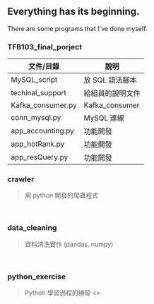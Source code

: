 ## Everything has its beginning.

There are some programs that I've done myself.
<br>
### TFB103_final_porject
|文件/目錄|說明|
|  ----  | ----  |
|MySQL_script|放 SQL 語法腳本|
|techinal_support|給組員的說明文件|
|Kafka_consumer.py|Kafka_consumer|
|conn_mysql.py|MySQL 連線|
|app_accounting.py|功能開發|
|app_hotRank.py|功能開發|
|app_resQuery.py|功能開發|

### crawler
> 用 python 開發的爬蟲程式
<br>

### data_cleaning
> 資料清洗實作 (pandas, numpy)
<br>

### python_exercise
> Python 學習過程的練習
> <>
